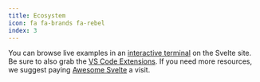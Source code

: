 ```yaml
---
title: Ecosystem
icon: fa fa-brands fa-rebel
index: 3
---
```


You can browse live examples in an [interactive terminal](https://svelte.dev/examples/hello-world) on the Svelte site. Be sure to also grab the [VS Code Extensions](https://marketplace.visualstudio.com/items?itemName=svelte.svelte-vscode). If you need more resources, we suggest paying [Awesome Svelte](https://github.com/TheComputerM/awesome-svelte) a visit.